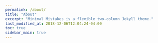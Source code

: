 ```yaml
---
permalink: /about/
title: "About"
excerpt: "Minimal Mistakes is a flexible two-column Jekyll theme."
last_modified_at: 2018-12-06T12:04:24-04:00
toc: true
sidebar_main: true
---
```




